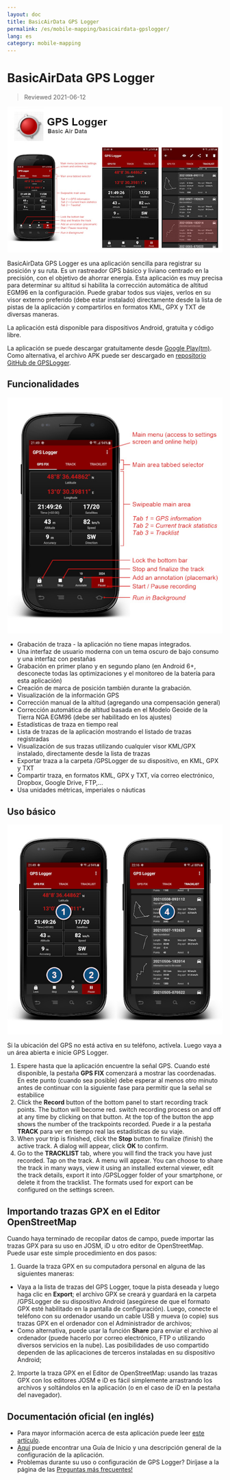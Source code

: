 ```yaml
---
layout: doc
title: BasicAirData GPS Logger
permalink: /es/mobile-mapping/basicairdata-gpslogger/
lang: es
category: mobile-mapping
---
```


BasicAirData GPS Logger
=======================

> Reviewed 2021-06-12

![BasicAirData-GPSLogger-002][]

BasicAirData GPS Logger es una aplicación sencilla para registrar su posición y su ruta. Es un rastreador GPS básico y liviano centrado en la precisión, con el objetivo de ahorrar energía. Esta aplicación es muy precisa para determinar su altitud si habilita la corrección automática de altitud EGM96 en la configuración. Puede grabar todos sus viajes, verlos en su visor externo preferido (debe estar instalado) directamente desde la lista de pistas de la aplicación y compartirlos en formatos KML, GPX y TXT de diversas maneras.

La aplicación está disponible para dispositivos Android, gratuita y código libre.

La aplicación se puede descargar gratuitamente desde [Google Play(tm)](https://play.google.com/store/apps/details?id=eu.basicairdata.graziano.gpslogger).<br>
Como alternativa, el archivo APK puede ser descargado en [repositorio GitHub de GPSLogger](https://github.com/BasicAirData/GPSLogger/tree/master/apk).

Funcionalidades
--------

![BasicAirData-GPSLogger-000][]

* Grabación de traza - la aplicación no tiene mapas integrados.
* Una interfaz de usuario moderna con un tema oscuro de bajo consumo y una interfaz con pestañas
* Grabación en primer plano y en segundo plano (en Android 6+, desconecte todas las optimizaciones y el monitoreo de la batería para esta aplicación)
* Creación de marca de posición también durante la grabación.
* Visualización de la información GPS
* Corrección manual de la altitud (agregando una compensación general)
* Corrección automática de altitud basada en el Modelo Geoide de la Tierra NGA EGM96 (debe ser habilitado en los ajustes)
* Estadísticas de traza en tiempo real
* Lista de trazas de la aplicación mostrando el listado de trazas registradas
* Visualización de sus trazas utilizando cualquier visor KML/GPX instalado, directamente desde la lista de trazas
* Exportar traza a la carpeta /GPSLogger de su dispositivo, en KML, GPX y TXT
* Compartir traza, en formatos KML, GPX y TXT, vía correo electrónico, Dropbox, Google Drive, FTP,...
* Usa unidades métricas, imperiales o náuticas

Uso básico
-----------

![BasicAirData-GPSLogger-001][]

Si la ubicación del GPS no está activa en su teléfono, actívela. Luego vaya a un área abierta e inicie GPS Logger.

1. Espere hasta que la aplicación encuentre la señal GPS. Cuando esté disponible, la pestaña __GPS FIX__ comenzará a mostrar las coordenadas. En este punto (cuando sea posible) debe esperar al menos otro minuto antes de continuar con la siguiente fase para permitir que la señal se estabilice
2. Click the __Record__ button of the bottom panel to start recording track points. The button will become red. switch recording process on and off at any time by clicking on that button. At the top of the button the app shows the number of the trackpoints recorded.
Puede ir a la pestaña __TRACK__ para ver en tiempo real las estadísticas de su viaje.
3. When your trip is finished, click the __Stop__ button to finalize (finish) the active track. A dialog will appear, click __OK__ to confirm.
4. Go to the __TRACKLIST__ tab, where you will find the track you have just recorded. Tap on the track. A menu will appear. You can choose to share the track in many ways, view it using an installed external viewer, edit the track details, export it into /GPSLogger folder of your smartphone, or delete it from the tracklist. The formats used for export can be configured on the settings screen.

Importando trazas GPX en el Editor OpenStreetMap
--------------------------------------------

Cuando haya terminado de recopilar datos de campo, puede importar las trazas GPX para su uso en JOSM, iD u otro editor de OpenStreetMap.
Puede usar este simple procedimiento en dos pasos:

1. Guarde la traza GPX en su computadora personal en alguna de las siguientes maneras:
* Vaya a la lista de trazas del GPS Logger, toque la pista deseada y luego haga clic en __Export__; el archivo GPX se creará y guardará en la carpeta /GPSLogger de su dispositivo Android (asegúrese de que el formato GPX esté habilitado en la pantalla de configuración). Luego, conecte el teléfono con su ordenador usando un cable USB y mueva (o copie) sus trazas GPX en el ordenador con el Administrador de archivos;
* Como alternativa, puede usar la función __Share__ para enviar el archivo al ordenador (puede hacerlo por correo electrónico, FTP o utilizando diversos servicios en la nube). Las posibilidades de uso compartido dependen de las aplicaciones de terceros instaladas en su dispositivo Android;
2.  Importe la traza GPX en el  Editor de OpenStreetMap: usando las trazas GPX con los editores JOSM e iD es fácil simplemente arrastrando los archivos y soltándolos en la aplicación (o en el caso de iD en la pestaña del navegador).

Documentación oficial (en inglés)
----------------------

- Para mayor información acerca de esta aplicación puede leer [este artículo](http://www.basicairdata.eu/projects/android/android-gps-logger/).<br>
- [Aquí](http://www.basicairdata.eu/projects/android/android-gps-logger/getting-started-guide-for-gps-logger/) puede encontrar una Guía de Inicio y una descripción general de la configuración de la aplicación.<br>
- Problemas durante su uso o configuración de GPS Logger? Diríjase a la página de las [Preguntas más frecuentes!](https://github.com/BasicAirData/GPSLogger/blob/master/readme.md#frequently-asked-questions)

[BasicAirData-GPSLogger-002]:  /images/mobile-mapping/basicairdata-gpslogger_002.en.jpg
[BasicAirData-GPSLogger-000]:  /images/mobile-mapping/basicairdata-gpslogger_000.en.jpg
[BasicAirData-GPSLogger-001]:  /images/mobile-mapping/basicairdata-gpslogger_001.en.jpg
